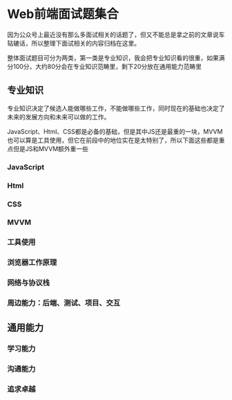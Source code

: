 # Web前端面试题集合

因为公众号上最近没有那么多面试相关的话题了，但又不能总是拿之前的文章说车轱辘话，所以整理下面试相关的内容归档在这里。

整体面试题目可分为两类，第一类是专业知识，我会把专业知识看的很重，如果满分100分，大约80分会在专业知识范畴里，剩下20分放在通用能力范畴里

## 专业知识

专业知识决定了候选人能做哪些工作，不能做哪些工作，同时现在的基础也决定了未来的发展方向和未来可以做的工作。

JavaScript、Html、CSS都是必备的基础，但是其中JS还是最重的一块，MVVM也可以算是工具使用，但它在前段中的地位实在是太特别了，所以下面这些都是重点但是JS和MVVM额外重一些

### JavaScript

### Html

### CSS

### MVVM

### 工具使用

### 浏览器工作原理

### 网络与协议栈

### 周边能力：后端、测试、项目、交互


## 通用能力

### 学习能力

### 沟通能力

### 追求卓越
